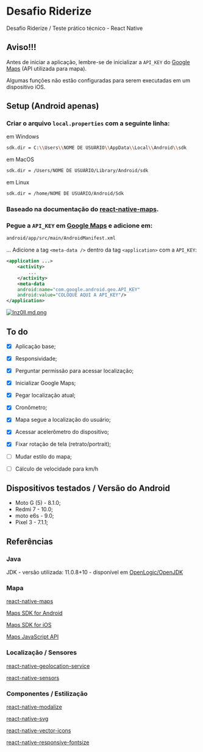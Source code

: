 
# Desafio Riderize
Desafio Riderize / Teste prático técnico - React Native

## Aviso!!!

Antes de iniciar a aplicação, lembre-se de inicializar a `API_KEY` do [Google Maps][maps] (API utilizada para mapa).

Algumas funções não estão configuradas para serem executadas em um dispositivo iOS.

## Setup (Android apenas)

### Criar o arquivo `local.properties` com a seguinte linha:

em Windows
```bash
sdk.dir = C:\\Users\\NOME DE USUÁRIO\\AppData\\Local\\Android\\sdk
```

em MacOS
```bash
sdk.dir = /Users/NOME DE USUÁRIO/Library/Android/sdk
```

em Linux
```bash
sdk.dir = /home/NOME DE USUÁRIO/Android/Sdk
```

### Baseado na documentação do [react-native-maps](https://github.com/react-native-maps/react-native-maps).

### Pegue a `API_KEY` em [Google Maps][maps] e adicione em:

```bash
android/app/src/main/AndroidManifest.xml
```
...
Adicione a tag `<meta-data />` dentro da tag `<application>` com a `API_KEY`:
```xml
<application ...>
	<activity>
		...
	</activity>
	<meta-data
	android:name="com.google.android.geo.API_KEY"
	android:value="COLOQUE AQUI A API_KEY"/>
</application>
```
  
[![lnz0lI.md.png](https://iili.io/lnz0lI.md.png)](https://freeimage.host/i/lnz0lI)


## To do

- [x] Aplicação base;

- [x] Responsividade;

- [x] Perguntar permissão para acessar localização;

- [x] Inicializar Google Maps;

- [x] Pegar localização atual;

- [x] Cronômetro;

- [x] Mapa segue a localização do usuário;

- [x] Acessar acelerômetro do dispositivo;

- [x] Fixar rotação de tela (retrato/portrait);

- [ ] Mudar estilo do mapa;

- [ ] Cálculo de velocidade para km/h
  

## Dispositivos testados / Versão do Android
- Moto G (5) - 8.1.0;
- Redmi 7 - 10.0;
- moto e6s - 9.0;
- Pixel 3 - 7.1.1;

## Referências

### Java
JDK - versão utilizada: 11.0.8+10 - disponível em [OpenLogic/OpenJDK](https://www.openlogic.com/openjdk-downloads)

### Mapa

[react-native-maps](https://github.com/react-native-maps/react-native-maps) 

[Maps SDK for Android](https://console.cloud.google.com/marketplace/product/google/maps-android-backend.googleapis.com)

[Maps SDK for iOS](https://console.cloud.google.com/marketplace/product/google/maps-ios-backend.googleapis.com)

[Maps JavaScript API](https://console.cloud.google.com/marketplace/product/google/maps-backend.googleapis.com)

  

### Localização / Sensores

[react-native-geolocation-service](https://github.com/Agontuk/react-native-geolocation-service)

[react-native-sensors](https://github.com/react-native-sensors/react-native-sensors)

  

### Componentes / Estilização


[react-native-modalize](https://github.com/jeremybarbet/react-native-modalize)

[react-native-svg](https://github.com/react-native-svg/react-native-svg)

[react-native-vector-icons](https://github.com/oblador/react-native-vector-icons)

[react-native-responsive-fontsize](https://github.com/heyman333/react-native-responsive-fontSize)
  

[maps]: https://console.cloud.google.com/google/maps-apis
